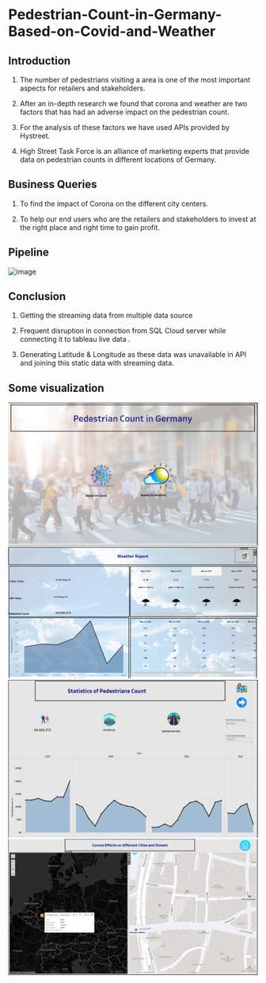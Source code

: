 # Pedestrian-Count-in-Germany-Based-on-Covid-and-Weather

## Introduction
1. The number of pedestrians visiting a area is one of the most important aspects for retailers and stakeholders.

2. After an in-depth research we found that corona and weather are two factors that has had an adverse impact on the pedestrian count.

3. For the analysis of these factors we have used APIs provided by Hystreet.

4. High Street Task Force is an alliance of marketing experts that provide data on pedestrian counts in different locations of Germany.

## Business Queries
1. To find the impact of Corona on the different city centers.

2. To help our end users who are the retailers and stakeholders to invest at the right place and right time to gain profit.


## Pipeline
![image](https://github.com/tapati93/Pedestrian-Count-in-Germany-Based-on-Covid-and-Weather/assets/85105403/605b5b05-4b7c-4556-80e2-4ec5df55f22c)

## Conclusion

1. Getting the streaming data from multiple data source

2. Frequent disruption in connection from SQL Cloud server while connecting it to tableau live data .

3. Generating Latitude & Longitude as these data was unavailable in API and joining this static data with streaming data.


## Some visualization
<img src="P2.jpg">

<img src="P1.jpg">

<img src="P3.jpg">

<img src="P4.jpg">
